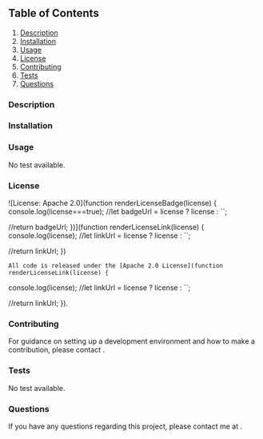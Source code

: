 #  

## Table of Contents
1. [Description](#desc)
2. [Installation](#install)
3. [Usage](#usage)
4. [License](#license)
5. [Contributing](#contributing)
6. [Tests](#tests)
7. [Questions](#questions)

<a name="desc"></a>
### Description 


<a name="install"></a> 
### Installation


<a name="usage"></a> 
### Usage
No test available.

<a name="license"></a> 
### License
![License: Apache 2.0](function renderLicenseBadge(license) {
  console.log(license===true);
  //let badgeUrl = license ? license : ``;

  //return badgeUrl;
})](function renderLicenseLink(license) {
  console.log(license);
  //let linkUrl = license ? license : ``;

  //return linkUrl;
})
  
    All code is released under the [Apache 2.0 License](function renderLicenseLink(license) {
  console.log(license);
  //let linkUrl = license ? license : ``;

  //return linkUrl;
}).

<a name="contributing"></a> 
### Contributing
For guidance on setting up a development environment and how to make a contribution, please contact [](). 

<a name="tests"></a> 
### Tests
No test available.

<a name="questions"></a> 
### Questions
If you have any questions regarding this project, please contact me at []().